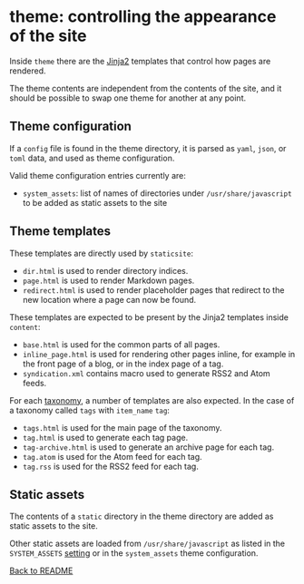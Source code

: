 # theme: controlling the appearance of the site

Inside `theme` there are the [Jinja2](http://jinja.pocoo.org/) templates that
control how pages are rendered.

The theme contents are independent from the contents of the site, and it should
be possible to swap one theme for another at any point.

## Theme configuration

If a `config` file is found in the theme directory, it is parsed as `yaml`,
`json`, or `toml` data, and used as theme configuration.

Valid theme configuration entries currently are:

* `system_assets`: list of names of directories under `/usr/share/javascript`
  to be added as static assets to the site


## Theme templates

These templates are directly used by `staticsite`:

* `dir.html` is used to render directory indices.
* `page.html` is used to render Markdown pages.
* `redirect.html` is used to render placeholder pages that redirect to the new
  location where a page can now be found.

These templates are expected to be present by the Jinja2 templates
inside `content`:

* `base.html` is used for the common parts of all pages.
* `inline_page.html` is used for rendering other pages inline, for example in
  the front page of a blog, or in the index page of a tag.
* `syndication.xml` contains macro used to generate RSS2 and Atom feeds.

For each [taxonomy](taxonomies.md), a number of templates are also expected. In
the case of a taxonomy called `tags` with `item_name` `tag`:

* `tags.html` is used for the main page of the taxonomy.
* `tag.html` is used to generate each tag page.
* `tag-archive.html` is used to generate an archive page for each tag.
* `tag.atom` is used for the Atom feed for each tag.
* `tag.rss` is used for the RSS2 feed for each tag.


## Static assets

The contents of a `static` directory in the theme directory are added as static
assets to the site.

Other static assets are loaded from `/usr/share/javascript` as listed in the
`SYSTEM_ASSETS` [setting](settings.md) or in the `system_assets` theme
configuration.

[Back to README](../README.md)

